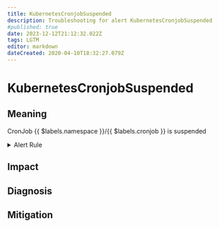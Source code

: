 ```yaml
---
title: KubernetesCronjobSuspended
description: Troubleshooting for alert KubernetesCronjobSuspended
#published: true
date: 2023-12-12T21:12:32.022Z
tags: LGTM
editor: markdown
dateCreated: 2020-04-10T18:32:27.079Z
---
```


# KubernetesCronjobSuspended

## Meaning
[//]: # "Short paragraph that explains what the alert means"
CronJob {{ $labels.namespace }}/{{ $labels.cronjob }} is suspended

<details>
  <summary>Alert Rule</summary>

  ```yaml
alert: KubernetesCronjobSuspended
expr: kube_cronjob_spec_suspend != 0
for: 0m
labels:
    severity: warning
annotations:
    summary: Kubernetes CronJob suspended ({{ $labels.namespace }}/{{ $labels.cronjob }})
    description: |-
        CronJob {{ $labels.namespace }}/{{ $labels.cronjob }} is suspended
          VALUE = {{ $value }}
          LABELS = {{ $labels }}
    runbook: https://github.com/srerun/prometheus-alerts/content/runbooks/KubernetesCronjobSuspended

  ```
</details>


## Impact
[//]: # "What could / will happen if the alert is not addressed"



## Diagnosis
[//]: # "Steps to take to identify the cause of the problem"



## Mitigation
[//]: # "The steps necessary to resolve the alert"
